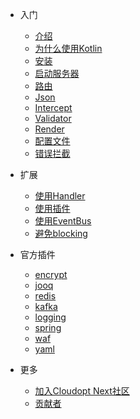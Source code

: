 * 入门
  * [介绍](/zh-cn/README.md)
  * [为什么使用Kotlin](/zh-cn/why-use-kotlin.md)
  * [安装](/zh-cn/install.md)
  * [启动服务器](/zh-cn/start-server.md)
  * [路由](/zh-cn/route.md)
  * [Json](/zh-cn/json.md)
  * [Intercept](/zh-cn/intercept.md)
  * [Validator](/zh-cn/validator.md)
  * [Render](/zh-cn/render.md)
  * [配置文件](/zh-cn/config.md)
  * [错误拦截](/zh-cn/error-handler.md)

* 扩展
  * [使用Handler](/zh-cn/handler.md)
  * [使用插件](/zh-cn/use-plugin.md)
  * [使用EventBus](/zh-cn/eventbus.md)
  * [避免blocking](/zh-cn/avoid-blocking.md)

* 官方插件
  * [encrypt](/zh-cn/plugin-encrypt.md)
  * [jooq](/zh-cn/plugin-jooq.md)
  * [redis](/zh-cn/plugin-redis.md)
  * [kafka](/zh-cn/plugin-kafka.md)
  * [logging](/zh-cn/plugin-logging.md)
  * [spring](/zh-cn/plugin-spring.md)
  * [waf](/zh-cn/plugin-waf.md)
  * [yaml](/zh-cn/plugin-yaml.md)

* 更多
  * [加入Cloudopt Next社区](/zh-cn/join-us.md)
  * [贡献者](/zh-cn/contributors.md)